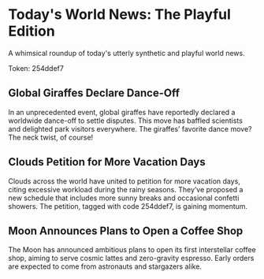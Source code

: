 # Today's World News: The Playful Edition

A whimsical roundup of today's utterly synthetic and playful world news.

Token: 254ddef7

## Global Giraffes Declare Dance-Off

In an unprecedented event, global giraffes have reportedly declared a worldwide dance-off to settle disputes. This move has baffled scientists and delighted park visitors everywhere. The giraffes’ favorite dance move? The neck twist, of course!

## Clouds Petition for More Vacation Days

Clouds across the world have united to petition for more vacation days, citing excessive workload during the rainy seasons. They’ve proposed a new schedule that includes more sunny breaks and occasional confetti showers. The petition, tagged with code 254ddef7, is gaining momentum.

## Moon Announces Plans to Open a Coffee Shop

The Moon has announced ambitious plans to open its first interstellar coffee shop, aiming to serve cosmic lattes and zero-gravity espresso. Early orders are expected to come from astronauts and stargazers alike.
